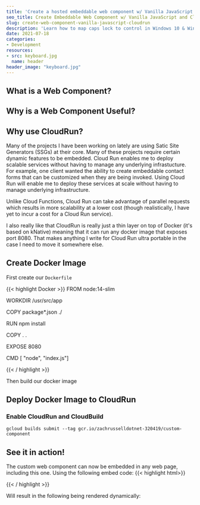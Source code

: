 ```yaml
---
title: 'Create a hosted embeddable web component w/ Vanilla JavaScript and CloudRun'
seo_title: Create Embeddable Web Component w/ Vanilla JavaScript and CloudRun 
slug: create-web-component-vanilla-javascript-cloudrun
description: 'Learn how to map caps lock to control in Windows 10 & Windows 11' 
date: 2021-07-18
categories:
- Development
resources:
- src: keyboard.jpg
  name: header
header_image: "keyboard.jpg"
---
```


## What is a Web Component?

## Why is a Web Component Useful?

## Why use CloudRun?

Many of the projects I have been working on lately are using Satic Site Generators (SSGs) at their core. Many of these projects require certain dynamic features to be embedded. Cloud Run enables me to deploy scalable services without having to manage any underlying infrastucture. For example, one client wanted the ability to create embeddable contact forms that can be customized when they are being invoked. Using Cloud Run will enable me to deploy these services at scale without having to manage underlying infrastructure.

Unlike Cloud Functions, Cloud Run can take advantage of parallel requests which results in more scalability at a lower cost (though realistically, I have yet to incur a cost for a Cloud Run service).

I also really like that CloudRun is really just a thin layer on top of Docker (it's based on kNative) meaning that it can run any docker image that exposes port 8080. That makes anything I write for Cloud Run ultra portable in the case I need to move it somewhere else.


## Create Docker Image

First create our `Dockerfile`

{{< highlight Docker >}}
FROM node:14-slim

WORKDIR /usr/src/app

COPY package*.json ./

RUN npm install

COPY . .

EXPOSE 8080

CMD [ "node", "index.js"]

{{< / highlight >}}

Then build our docker image

## Deploy Docker Image to CloudRun

### Enable CloudRun and CloudBuild


`gcloud builds submit --tag gcr.io/zachrusselldotnet-320419/custom-component`

## See it in action!

The custom web component can now be embedded in any web page, including this one. Using the following embed code:
{{< highlight html>}}
<script src="https://custom-component-vt3fkh3bzq-ue.a.run.app/component.js"></script>
<custom-component></custom-component>
{{< / highlight >}}

Will result in the following being rendered dynamically:


<script src="https://custom-component-vt3fkh3bzq-ue.a.run.app/component.js"></script>
<custom-component></custom-component>
